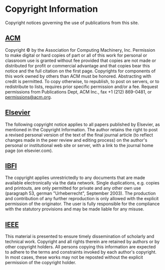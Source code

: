 Copyright Information
=====================
Copyright notices governing the use of publications from this site.

[ACM](http://acm.org/)
---
Copyright © by the Association for Computing Machinery, Inc. Permission to make
digital or hard copies of part or all of this work for personal or classroom use
is granted without fee provided that copies are not made or distributed for
profit or commercial advantage and that copies bear this notice and the full
citation on the first page. Copyrights for components of this work owned by
others than ACM must be honored. Abstracting with credit is permitted. To copy
otherwise, to republish, to post on servers, or to redistribute to lists,
requires prior specific permission and/or a fee. Request permissions from
Publications Dept, ACM Inc., fax +1 (212) 869-0481, or permissions@acm.org.

[Elsevier](http://somewhere/)
--------
The following copyright notice applies to all papers published by Elsevier, as
mentioned in the Copyright Information. The author retains the right to post
a revised personal version of the text of the final journal article (to reflect
changes made in the peer review and editing process) on the author's personal or
institutional web site or server, with a link to the journal home page (on
elsevier.com).

[IBFI](http://somewhere/)
----
The copyright applies unrestrictedly to any documents that are made available
electronically via the data network. Single duplications, e.g. copies and
printouts, are only permitted for private and any other own use (paragraph 53,
german "Urheberrecht", September 2003). The production and contribution of any
further reproduction is only allowed with the explicit permission of the
originator. The user is fully responsible for the compliance with the statutory
provisions and may be made liable for any misuse.

[IEEE](http://somewhere/)
----
This material is presented to ensure timely dissemination of scholarly and
technical work. Copyright and all rights therein are retained by authors or by
other copyright holders. All persons copying this information are expected to
adhere to the terms and constraints invoked by each author's copyright. In most
cases, these works may not be reposted without the explicit permission of the
copyright holder.

